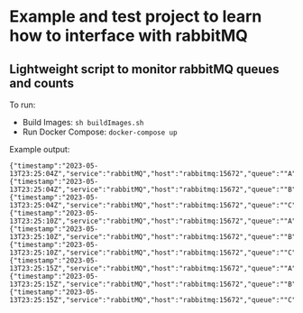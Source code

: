 # Example and test project to learn how to interface with rabbitMQ

## Lightweight script to monitor rabbitMQ queues and counts
To run:
- Build Images: `sh buildImages.sh`
- Run Docker Compose: `docker-compose up`

Example output:
```
{"timestamp":"2023-05-13T23:25:04Z","service":"rabbitMQ","host":"rabbitmq:15672","queue":""A"","count":"30","rate":"0.4"}
{"timestamp":"2023-05-13T23:25:04Z","service":"rabbitMQ","host":"rabbitmq:15672","queue":""B"","count":"20","rate":"0"}
{"timestamp":"2023-05-13T23:25:04Z","service":"rabbitMQ","host":"rabbitmq:15672","queue":""C"","count":"21","rate":"0"}
{"timestamp":"2023-05-13T23:25:10Z","service":"rabbitMQ","host":"rabbitmq:15672","queue":""A"","count":"30","rate":"0"}
{"timestamp":"2023-05-13T23:25:10Z","service":"rabbitMQ","host":"rabbitmq:15672","queue":""B"","count":"0","rate":"-4"}
{"timestamp":"2023-05-13T23:25:10Z","service":"rabbitMQ","host":"rabbitmq:15672","queue":""C"","count":"23","rate":"0.4"}
{"timestamp":"2023-05-13T23:25:15Z","service":"rabbitMQ","host":"rabbitmq:15672","queue":""A"","count":"31","rate":"0.2"}
{"timestamp":"2023-05-13T23:25:15Z","service":"rabbitMQ","host":"rabbitmq:15672","queue":""B"","count":"0","rate":"0"}
{"timestamp":"2023-05-13T23:25:15Z","service":"rabbitMQ","host":"rabbitmq:15672","queue":""C"","count":"25","rate":"0.4"}
```